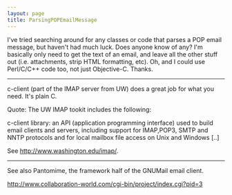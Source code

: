 ```yaml
---
layout: page
title: ParsingPOPEmailMessage
---
```




I've tried searching around for any classes or code that parses a POP email message, but haven't had much luck. Does anyone know of any? I'm basically only need to get the text of an email, and leave all the other stuff out (i.e. attachments, strip HTML formatting, etc). Oh, and I could use Perl/C/C++ code too, not just Objective-C. Thanks.

----
c-client (part of the IMAP server from UW) does a great job for what you need.
It's plain C.

Quote:
The UW IMAP tookit includes the following:

c-client library: an API (application programming interface) used to build email clients and servers, including support for IMAP,POP3, SMTP and NNTP protocols and for local mailbox file access on Unix and Windows
[..]

See http://www.washington.edu/imap/.

----

See also Pantomime, the framework half of the GNUMail email client.  

http://www.collaboration-world.com/cgi-bin/project/index.cgi?pid=3

